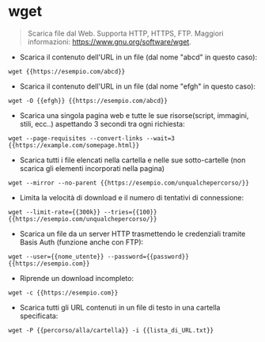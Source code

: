 # wget

> Scarica file dal Web.
> Supporta HTTP, HTTPS, FTP.
> Maggiori informazioni: <https://www.gnu.org/software/wget>.

- Scarica il contenuto dell'URL in un file (dal nome "abcd" in questo caso):

`wget {{https://esempio.com/abcd}}`

- Scarica il contenuto dell'URL in un file (dal nome "efgh" in questo caso):

`wget -O {{efgh}} {{https://esempio.com/abcd}}`

- Scarica una singola pagina web e tutte le sue risorse(script, immagini, stili, ecc..) aspettando 3 secondi tra ogni richiesta:

`wget --page-requisites --convert-links --wait=3 {{https://example.com/somepage.html}}`

- Scarica tutti i file elencati nella cartella e nelle sue sotto-cartelle (non scarica gli elementi incorporati nella pagina)

`wget --mirror --no-parent {{https://esempio.com/unqualchepercorso/}}`

- Limita la velocità di download e il numero di tentativi di connessione:

`wget --limit-rate={{300k}} --tries={{100}} {{https://esempio.com/unqualchepercorso/}}`

- Scarica un file da un server HTTP trasmettendo le credenziali tramite Basis Auth (funzione anche con FTP):

`wget --user={{nome_utente}} --password={{password}} {{https://esempio.com}}`

- Riprende un download incompleto:

`wget -c {{https://esempio.com}}`

- Scarica tutti gli URL contenuti in un file di testo in una cartella specificata:

`wget -P {{percorso/alla/cartella}} -i {{lista_di_URL.txt}}`
